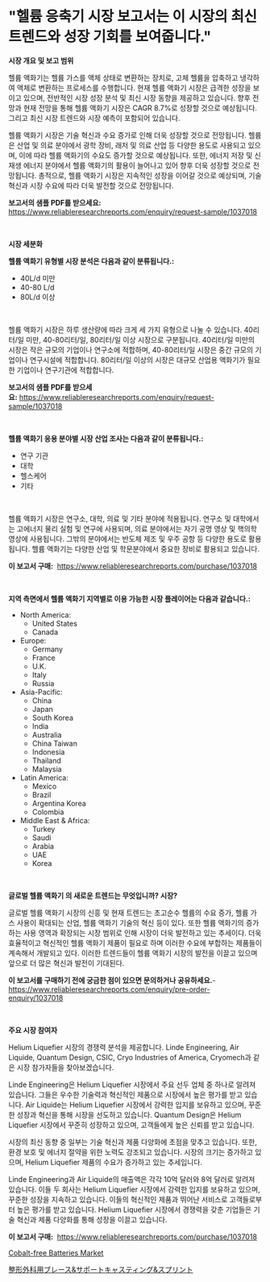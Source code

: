 <p><h1>"헬륨 응축기 시장 보고서는 이 시장의 최신 트렌드와 성장 기회를 보여줍니다."</h1></p><p><strong>시장 개요 및 보고 범위</strong></p>
<p><p>헬륨 액화기는 헬륨 가스를 액체 상태로 변환하는 장치로, 고체 헬륨을 압축하고 냉각하여 액체로 변환하는 프로세스를 수행합니다. 현재 헬륨 액화기 시장은 급격한 성장을 보이고 있으며, 전반적인 시장 성장 분석 및 최신 시장 동향을 제공하고 있습니다. 향후 전망과 현재 전망을 통해 헬륨 액화기 시장은 CAGR 8.7%로 성장할 것으로 예상됩니다. 그리고 최신 시장 트렌드와 시장 예측이 포함되어 있습니다. </p><p>헬륨 액화기 시장은 기술 혁신과 수요 증가로 인해 더욱 성장할 것으로 전망됩니다. 헬륨은 산업 및 의료 분야에서 광학 장비, 래저 및 의료 산업 등 다양한 용도로 사용되고 있으며, 이에 따라 헬륨 액화기의 수요도 증가할 것으로 예상됩니다. 또한, 에너지 저장 및 신재생 에너지 분야에서 헬륨 액화기의 활용이 늘어나고 있어 향후 더욱 성장할 것으로 전망됩니다. 총적으로, 헬륨 액화기 시장은 지속적인 성장을 이어갈 것으로 예상되며, 기술 혁신과 시장 수요에 따라 더욱 발전할 것으로 전망됩니다.</p></p>
<p><strong>보고서의 샘플 PDF를 받으세요:</strong> <a href="https://www.reliableresearchreports.com/enquiry/request-sample/1037018">https://www.reliableresearchreports.com/enquiry/request-sample/1037018</a></p>
<p>&nbsp;</p>
<p><strong>시장 세분화</strong></p>
<p><strong>헬륨 액화기 유형별 시장 분석은 다음과 같이 분류됩니다.:</strong></p>
<p><ul><li>40L/d 미만</li><li>40-80 L/d</li><li>80L/d 이상</li></ul></p>
<p>&nbsp;</p>
<p><p>헬륨 액화기 시장은 하루 생산량에 따라 크게 세 가지 유형으로 나눌 수 있습니다. 40리터/일 미만, 40-80리터/일, 80리터/일 이상 시장으로 구분됩니다. 40리터/일 미만의 시장은 작은 규모의 기업이나 연구소에 적합하며, 40-80리터/일 시장은 중간 규모의 기업이나 연구시설에 적합합니다. 80리터/일 이상의 시장은 대규모 산업용 액화기가 필요한 기업이나 연구기관에 적합합니다.</p></p>
<p><strong>보고서의 샘플 PDF를 받으세요:</strong>&nbsp;<a href="https://www.reliableresearchreports.com/enquiry/request-sample/1037018">https://www.reliableresearchreports.com/enquiry/request-sample/1037018</a></p>
<p>&nbsp;</p>
<p><strong> 헬륨 액화기 응용 분야별 시장 산업 조사는 다음과 같이 분류됩니다.:</strong></p>
<p><ul><li>연구 기관</li><li>대학</li><li>헬스케어</li><li>기타</li></ul></p>
<p>&nbsp;</p>
<p><p>헬륨 액화기 시장은 연구소, 대학, 의료 및 기타 분야에 적용됩니다. 연구소 및 대학에서는 고에너지 물리 실험 및 연구에 사용되며, 의료 분야에서는 자기 공명 영상 및 핵의학 영상에 사용됩니다. 그밖의 분야에서는 반도체 제조 및 우주 공항 등 다양한 용도로 활용됩니다. 헬륨 액화기는 다양한 산업 및 학문분야에서 중요한 장비로 활용되고 있습니다.</p></p>
<p><strong>이 보고서 구매:</strong>&nbsp; <a href="https://www.reliableresearchreports.com/purchase/1037018">https://www.reliableresearchreports.com/purchase/1037018</a></p>
<p>&nbsp;</p>
<p><strong>지역 측면에서 헬륨 액화기 지역별로 이용 가능한 시장 플레이어는 다음과 같습니다.:</strong></p>
<p><ul>
    <li>
        North America:
        <ul>
            <li>United States</li>
            <li>Canada</li>
        </ul>
    </li>
    <li>
        Europe:
        <ul>
            <li>Germany</li>
            <li>France</li>
            <li>U.K.</li>
            <li>Italy</li>
            <li>Russia</li>
        </ul>
    </li>
    <li>
        Asia-Pacific:
        <ul>
            <li>China</li>
            <li>Japan</li>
            <li>South Korea</li>
            <li>India</li>
            <li>Australia</li>
            <li>China Taiwan</li>
            <li>Indonesia</li>
            <li>Thailand</li>
            <li>Malaysia</li>
        </ul>
    </li>
    <li>
        Latin America:
        <ul>
            <li>Mexico</li>
            <li>Brazil</li>
            <li>Argentina Korea</li>
            <li>Colombia</li>
        </ul>
    </li>
    <li>
        Middle East & Africa:
        <ul>
            <li>Turkey</li>
            <li>Saudi</li>
            <li>Arabia</li>
            <li>UAE</li>
            <li>Korea</li>
        </ul>
    </li>
    </ul></p>
<p>&nbsp;</p>
<p><strong>글로벌 헬륨 액화기 의 새로운 트렌드는 무엇입니까? 시장?</strong></p>
<p><p>글로벌 헬륨 액화기 시장의 신흥 및 현재 트렌드는 초고순수 헬륨의 수요 증가, 헬륨 가스 사용이 확대되는 산업, 헬륨 액화기 기술의 혁신 등이 있다. 또한 헬륨 액화기의 증가하는 사용 영역과 확장되는 시장 범위로 인해 시장이 더욱 발전하고 있는 추세이다. 더욱 효율적이고 혁신적인 헬륨 액화기 제품이 필요로 하며 이러한 수요에 부합하는 제품들이 계속해서 개발되고 있다. 이러한 트렌드들이 헬륨 액화기 시장의 발전을 이끌고 있으며 앞으로 더 많은 혁신과 발전이 기대된다.</p></p>
<p><strong>이 보고서를 구매하기 전에 궁금한 점이 있으면 문의하거나 공유하세요.</strong>- <a href="https://www.reliableresearchreports.com/enquiry/pre-order-enquiry/1037018">https://www.reliableresearchreports.com/enquiry/pre-order-enquiry/1037018</a></p>
<p>&nbsp;</p>
<p><strong>주요 시장 참여자</strong></p>
<p><p>Helium Liquefier 시장의 경쟁력 분석을 제공합니다. Linde Engineering, Air Liquide, Quantum Design, CSIC, Cryo Industries of America, Cryomech과 같은 시장 참가자들을 찾아보겠습니다. </p><p>Linde Engineering은 Helium Liquefier 시장에서 주요 선두 업체 중 하나로 알려져 있습니다. 그들은 우수한 기술력과 혁신적인 제품으로 시장에서 높은 평가를 받고 있습니다. Air Liquide는 Helium Liquefier 시장에서 강력한 입지를 보유하고 있으며, 꾸준한 성장과 혁신을 통해 시장을 선도하고 있습니다. Quantum Design은 Helium Liquefier 시장에서 꾸준히 성장하고 있으며, 고객들에게 높은 신뢰를 받고 있습니다.</p><p>시장의 최신 동향 중 일부는 기술 혁신과 제품 다양화에 초점을 맞추고 있습니다. 또한, 환경 보호 및 에너지 절약을 위한 노력도 강조되고 있습니다. 시장의 크기는 증가하고 있으며, Helium Liquefier 제품의 수요가 증가하고 있는 추세입니다.</p><p>Linde Engineering과 Air Liquide의 매출액은 각각 10억 달러와 8억 달러로 알려져 있습니다. 이들 두 회사는 Helium Liquefier 시장에서 강력한 입지를 보유하고 있으며, 꾸준한 성장을 지속하고 있습니다. 이들의 혁신적인 제품과 뛰어난 서비스로 고객들로부터 높은 평가를 받고 있습니다. Helium Liquefier 시장에서 경쟁력을 갖춘 기업들은 기술 혁신과 제품 다양화를 통해 성장을 이끌고 있습니다.</p></p>
<p><strong>이 보고서 구매:</strong>&nbsp;&nbsp;<a href="https://www.reliableresearchreports.com/purchase/1037018">https://www.reliableresearchreports.com/purchase/1037018</a></p>
<p><p><a href="https://github.com/ChiragRP21/Market-Research-Report-List-4/blob/main/cobalt-free-batteries-market.md">Cobalt-free Batteries Market</a></p><p><a href="https://github.com/xemfu2379520/Market-Research-Report-List-1/blob/main/147361616643.md">整形外科用ブレース&サポートキャスティング&スプリント</a></p></p>

